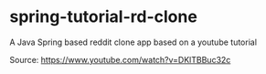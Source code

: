 # spring-tutorial-rd-clone
A Java Spring based reddit clone app based on a youtube tutorial

Source:
https://www.youtube.com/watch?v=DKlTBBuc32c

